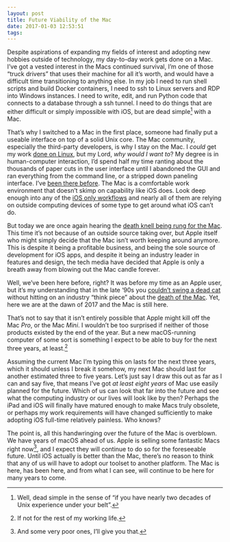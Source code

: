 ```yaml
---
layout: post
title: Future Viability of the Mac
date: 2017-01-03 12:53:51
tags: 
---
```


Despite aspirations of expanding my fields of interest and adopting new hobbies outside of technology, my day-to-day work gets done on a Mac. I’ve got a vested interest in the Macs continued survival, I’m one of those “truck drivers” that uses their machine for all it’s worth, and would have a difficult time transitioning to anything else. In my job I need to run shell scripts and build Docker containers, I need to ssh to Linux servers and RDP into Windows instances. I need to write, edit, and run Python code that connects to a database through a ssh tunnel. I need to do things that are either difficult or simply impossible with iOS, but are dead simple[^1] with a Mac. 

That’s why I switched to a Mac in the first place, someone had finally put a useable interface on top of a solid Unix core. The Mac community, especially the third-party developers, is why I stay on the Mac. I *could* get my work [done on Linux][1], but my Lord, *why would I want to*? My degree is in human-computer interaction, I’d spend half my time ranting about the thousands of paper cuts in the user interface until I abandoned the GUI and ran everything from the command line, or a stripped down paneling interface. I’ve [been there before][2]. The Mac is a comfortable work environment that doesn’t skimp on capability like iOS does. Look deep enough into any of the [iOS only workflows][3] and nearly all of them are relying on outside computing devices of some type to get around what iOS can’t do. 

But today we are once again hearing the [death knell being rung for the Mac][4]. This time it’s not because of an outside source taking over, but Apple itself who might simply decide that the Mac isn’t worth keeping around anymore. This is despite it being a profitable business, and being the sole source of development for iOS apps, and despite it being an industry leader in features and design, the tech media have decided that Apple is only a breath away from blowing out the Mac candle forever. 

Well, we’ve been here before, right? It was before my time as an Apple user, but it’s my understanding that in the late ‘90s you [couldn’t swing a dead cat][5] without hitting on an industry “think piece” about the [death of the Mac][6]. Yet, here we are at the dawn of 2017 and the Mac is still here. 

That’s not to say that it isn’t entirely possible that Apple might kill off the Mac *Pro*, or the Mac *Mini*. I wouldn’t be too surprised if neither of those products existed by the end of the year. But a new macOS-running computer of some sort is something I expect to be able to buy for the next three years, at least.[^2] 

Assuming the current Mac I’m typing this on lasts for the next three years, which it should unless I break it somehow, my next Mac should last for another estimated three to five years. Let’s just say I draw this out as far as I can and say five, that means I’ve got *at least eight years* of Mac use easily planned for the future.  Which of us can look that far into the future and see what the computing industry or our lives will look like by then? Perhaps the iPad and iOS will finally have matured enough to make Macs truly obsolete, or perhaps my work requirements will have changed sufficiently to make adopting iOS full-time relatively painless. Who knows? 

The point is, all this handwringing over the future of the Mac is overblown. We have years of macOS ahead of us. Apple is selling some fantastic Macs right now[^3], and I expect they will continue to do so for the foreseeable future. Until iOS actually is better than the Mac, there’s no reason to think that any of us will have to adopt our toolset to another platform. The Mac is here, has been here, and from what I can see, will continue to be here for many years to come. 

[^1]:	Well, dead simple in the sense of “if you have nearly two decades of Unix experience under your belt”. 

[^2]:	If not for the rest of my working life.

[^3]:	And some very poor ones, I’ll give you that. 

[1]:	https://www.ubuntu.com/desktop
[2]:	https://jonathanbuys.com/the-coffee-cup
[3]:	https://www.macstories.net/stories/one-year-of-ipad-pro/
[4]:	https://www.bloomberg.com/news/articles/2016-12-20/how-apple-alienated-mac-loyalists?cmpid=yhoo.headline&yptr=yahoo
[5]:	http://www.worldwidewords.org/qa/qa-nor1.htm
[6]:	https://www.macobserver.com/tmo/death_knell
